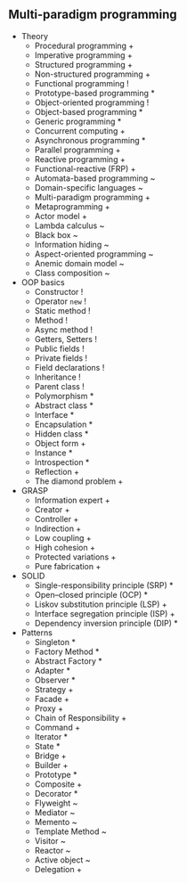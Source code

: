 ## Multi-paradigm programming

- Theory
  - Procedural programming +
  - Imperative programming +
  - Structured programming +
  - Non-structured programming +
  - Functional programming !
  - Prototype-based programming *
  - Object-oriented programming !
  - Object-based programming *
  - Generic programming *
  - Concurrent computing +
  - Asynchronous programming *
  - Parallel programming +
  - Reactive programming +
  - Functional-reactive (FRP) +
  - Automata-based programming ~
  - Domain-specific languages ~
  - Multi-paradigm programming +
  - Metaprogramming +
  - Actor model +
  - Lambda calculus ~
  - Black box ~
  - Information hiding ~
  - Aspect-oriented programming ~
  - Anemic domain model ~
  - Class composition ~
- OOP basics
  - Constructor !
  - Operator `new` !
  - Static method !
  - Method !
  - Async method !
  - Getters, Setters !
  - Public fields !
  - Private fields !
  - Field declarations !
  - Inheritance !
  - Parent class !
  - Polymorphism *
  - Abstract class *
  - Interface *
  - Encapsulation *
  - Hidden class *
  - Object form +
  - Instance *
  - Introspection *
  - Reflection +
  - The diamond problem +
- GRASP
  - Information expert +
  - Creator +
  - Controller +
  - Indirection +
  - Low coupling +
  - High cohesion +
  - Protected variations +
  - Pure fabrication +
- SOLID
  - Single-responsibility principle (SRP) *
  - Open–closed principle (OCP) *
  - Liskov substitution principle (LSP) +
  - Interface segregation principle (ISP) +
  - Dependency inversion principle (DIP) *
- Patterns
  - Singleton *
  - Factory Method *
  - Abstract Factory *
  - Adapter *
  - Observer *
  - Strategy +
  - Facade +
  - Proxy +
  - Chain of Responsibility +
  - Command +
  - Iterator *
  - State *
  - Bridge +
  - Builder +
  - Prototype *
  - Composite +
  - Decorator *
  - Flyweight ~
  - Mediator ~
  - Memento ~
  - Template Method ~
  - Visitor ~
  - Reactor ~
  - Active object ~
  - Delegation +
